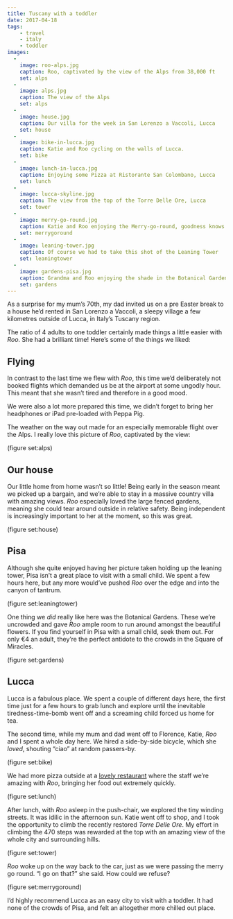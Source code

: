 ```yaml
---
title: Tuscany with a toddler
date: 2017-04-18
tags:
    - travel
    - italy
    - toddler
images:
  -
    image: roo-alps.jpg
    caption: Roo, captivated by the view of the Alps from 38,000 ft
    set: alps
  -
    image: alps.jpg
    caption: The view of the Alps
    set: alps
  -
    image: house.jpg
    caption: Our villa for the week in San Lorenzo a Vaccoli, Lucca
    set: house
  -
    image: bike-in-lucca.jpg
    caption: Katie and Roo cycling on the walls of Lucca. 
    set: bike
  -
    image: lunch-in-lucca.jpg
    caption: Enjoying some Pizza at Ristorante San Colombano, Lucca
    set: lunch
  -
    image: lucca-skyline.jpg
    caption: The view from the top of the Torre Delle Ore, Lucca
    set: tower
  -
    image: merry-go-round.jpg
    caption: Katie and Roo enjoying the Merry-go-round, goodness knows who she’s waving at
    set: merrygoround
  -
    image: leaning-tower.jpg
    caption: Of course we had to take this shot of the Leaning Tower
    set: leaningtower
  -
    image: gardens-pisa.jpg
    caption: Grandma and Roo enjoying the shade in the Botanical Gardens in Pisa
    set: gardens
---
```


As a surprise for my mum’s 70th, my dad invited us on a pre Easter break to a house he’d rented in San Lorenzo a Vaccoli, a sleepy village a few kilometres outside of Lucca, in Italy’s Tuscany region.

The ratio of 4 adults to one toddler certainly made things a little easier with _Roo_. She had a brilliant time! Here’s some of the things we liked:

## Flying

In contrast to the last time we flew with _Roo_, this time we’d deliberately not booked flights which demanded us be at the airport at some ungodly hour. This meant that she wasn’t tired and therefore in a good mood. 

We were also a lot more prepared this time, we didn’t forget to bring her headphones or iPad pre-loaded with Peppa Pig. 

The weather on the way out made for an especially memorable flight over the Alps. I really love this picture of _Roo_, captivated by the view:

(figure set:alps)

## Our house

Our little home from home wasn’t so little! Being early in the season meant we picked up a bargain, and we’re able to stay in a massive country villa with amazing views. _Roo_ especially loved the large fenced gardens, meaning she could tear around outside in relative safety. Being independent is increasingly important to her at the moment, so this was great. 

(figure set:house)

## Pisa

Although she quite enjoyed having her picture taken holding up the leaning tower, Pisa isn’t a great place to visit with a small child. We spent a few hours here, but any more would’ve pushed _Roo_ over the edge and into the canyon of tantrum. 

(figure set:leaningtower)

One thing we _did_ really like here was the Botanical Gardens. These we’re uncrowded and gave _Roo_ ample room to run around amongst the beautiful flowers. If you find yourself in Pisa with a small child, seek them out. For only €4 an adult, they’re the perfect antidote to the crowds in the Square of Miracles. 

(figure set:gardens)

## Lucca

Lucca is a fabulous place. We spent a couple of different days here, the first time just for a few hours to grab lunch and explore until the inevitable tiredness-time-bomb went off and a screaming child forced us home for tea. 

The second time, while my mum and dad went off to Florence, Katie, _Roo_ and I spent a whole day here. We hired a side-by-side bicycle, which she _loved_, shouting “ciao” at random passers-by.

(figure set:bike)

We had more pizza outside at a [lovely restaurant](http://www.ristorantesancolombanolucca.it/en/) where the staff we’re amazing with _Roo_, bringing her food out extremely quickly. 

(figure set:lunch)

After lunch, with _Roo_ asleep in the push-chair, we explored the tiny winding streets. It was idilic in the afternoon sun. Katie went off to shop, and I took the opportunity to climb the recently restored _Torre Delle Ore_. My effort in climbing the 470 steps was rewarded at the top with an amazing view of the whole city and surrounding hills.

(figure set:tower)

_Roo_ woke up on the way back to the car, just as we were passing the merry go round. “I go on that?” she said. How could we refuse?

(figure set:merrygoround)

I’d highly recommend Lucca as an easy city to visit with a toddler. It had none of the crowds of Pisa, and felt an altogether more chilled out place.